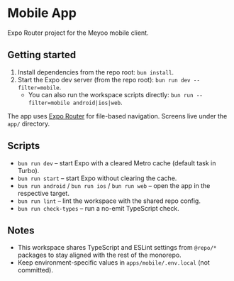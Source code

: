 # Mobile App

Expo Router project for the Meyoo mobile client.

## Getting started

1. Install dependencies from the repo root: `bun install`.
2. Start the Expo dev server (from the repo root): `bun run dev --filter=mobile`.
   - You can also run the workspace scripts directly: `bun run --filter=mobile android|ios|web`.

The app uses [Expo Router](https://docs.expo.dev/router/introduction/) for file-based navigation. Screens live under the `app/` directory.

## Scripts

- `bun run dev` – start Expo with a cleared Metro cache (default task in Turbo).
- `bun run start` – start Expo without clearing the cache.
- `bun run android` / `bun run ios` / `bun run web` – open the app in the respective target.
- `bun run lint` – lint the workspace with the shared repo config.
- `bun run check-types` – run a no-emit TypeScript check.

## Notes

- This workspace shares TypeScript and ESLint settings from `@repo/*` packages to stay aligned with the rest of the monorepo.
- Keep environment-specific values in `apps/mobile/.env.local` (not committed).
